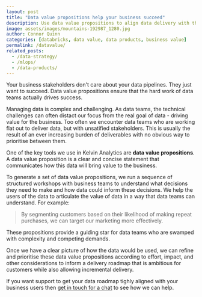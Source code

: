 ```yaml
---
layout: post
title: "Data value propositions help your business succeed"
description: Use data value propositions to align data delivery with the needs of the business.
image: assets/images/mountains-192987_1280.jpg
author: Connor Quinn
categories: [databricks, data value, data products, business value]
permalink: /datavalue/
related_posts:
  - /data-strategy/
  - /mlops/
  - /data-products/
---
```


Your business stakeholders don't care about your data pipelines. They just want to succeed. Data value propositions ensure that the hard work of data teams actually drives success. 

Managing data is complex and challenging. As data teams, the technical challenges can often distact our focus from the real goal of data - driving value for the business. Too often we encounter data teams who are working flat out to deliver data, but with unsatified stakeholders. This is usually the result of an ever increasing burden of deliverables with no obvious way to prioritise between them.

One of the key tools we use in Kelvin Analytics are **data value propositions**. A data value proposition is a clear and concise statement that communicates how this data will bring value to the business. 

To generate a set of data value propositions, we run a sequence of structured workshops with business teams to understand what decisions they need to make and how data could inform these decisions. We help the users of the data to articulate the value of data in a way that data teams can understand. For example:
> By segmenting customers based on their likelihood of making repeat purchases, we can target our marketing more effectively.

These propositions provide a guiding star for data teams who are swamped with complexity and competing demands. 

Once we have a clear picture of how the data would be used, we can refine and prioritise these data value propositions according to effort, impact, and other considerations to inform a delivery roadmap that is ambitious for customers while also allowing incremental delivery. 


If you want support to get your data roadmap tighly aligned with your business users then
[get in touch for a chat](#contact) to see how we can help.